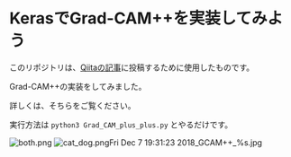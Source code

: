 # KerasでGrad-CAM++を実装してみよう

このリポジトリは、[Qiitaの記事](https://qiita.com/Dason08/private/a8013b3fa4d303f5c41c)に投稿するために使用したものです。

Grad-CAM++の実装をしてみました。

詳しくは、そちらをご覧ください。

実行方法は
`python3 Grad_CAM_plus_plus.py`
とやるだけです。

![both.png](https://qiita-image-store.s3.amazonaws.com/0/221972/ef81a58a-9603-218d-0f60-634caed4f20f.png)
![cat_dog.pngFri Dec  7 19:31:23 2018_GCAM++_%s.jpg](https://qiita-image-store.s3.amazonaws.com/0/221972/50f81cbb-a5d3-e5fc-c949-4ff705e6a24c.jpeg)
